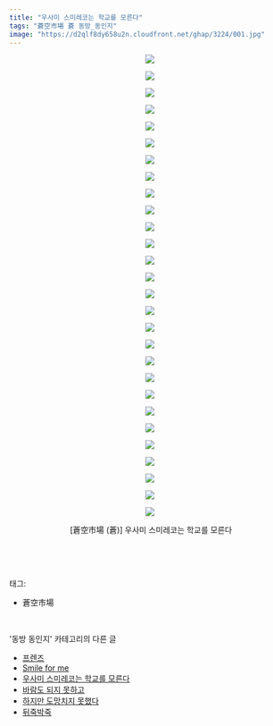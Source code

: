 ```yaml
---
title: "우사미 스미레코는 학교를 모른다"
tags: "蒼空市場 蒼 동방_동인지"
image: "https://d2qlf8dy658u2n.cloudfront.net/ghap/3224/001.jpg"
---
```

<div class="article">
<p style="text-align: center; clear: none; float: none;"><img src="{{ site.imgserver12 }}/ghap/3224/001.jpg"/></p>
<p style="text-align: center; clear: none; float: none;"><img src="{{ site.imgserver12 }}/ghap/3224/002.jpg"/></p>
<p style="text-align: center; clear: none; float: none;"><img src="{{ site.imgserver12 }}/ghap/3224/003.jpg"/></p>
<p style="text-align: center; clear: none; float: none;"><img src="{{ site.imgserver12 }}/ghap/3224/004.jpg"/></p>
<p style="text-align: center; clear: none; float: none;"><img src="{{ site.imgserver12 }}/ghap/3224/005.jpg"/></p>
<p style="text-align: center; clear: none; float: none;"><img src="{{ site.imgserver12 }}/ghap/3224/006.jpg"/></p>
<p style="text-align: center; clear: none; float: none;"><img src="{{ site.imgserver12 }}/ghap/3224/007.jpg"/></p>
<p style="text-align: center; clear: none; float: none;"><img src="{{ site.imgserver12 }}/ghap/3224/008.jpg"/></p>
<p style="text-align: center; clear: none; float: none;"><img src="{{ site.imgserver12 }}/ghap/3224/009.jpg"/></p>
<p style="text-align: center; clear: none; float: none;"><img src="{{ site.imgserver12 }}/ghap/3224/010.jpg"/></p>
<p style="text-align: center; clear: none; float: none;"><img src="{{ site.imgserver12 }}/ghap/3224/011.jpg"/></p>
<p style="text-align: center; clear: none; float: none;"><img src="{{ site.imgserver12 }}/ghap/3224/012.jpg"/></p>
<p style="text-align: center; clear: none; float: none;"><img src="{{ site.imgserver12 }}/ghap/3224/013.jpg"/></p>
<p style="text-align: center; clear: none; float: none;"><img src="{{ site.imgserver12 }}/ghap/3224/014.jpg"/></p>
<p style="text-align: center; clear: none; float: none;"><img src="{{ site.imgserver12 }}/ghap/3224/015.jpg"/></p>
<p style="text-align: center; clear: none; float: none;"><img src="{{ site.imgserver12 }}/ghap/3224/016.jpg"/></p>
<p style="text-align: center; clear: none; float: none;"><img src="{{ site.imgserver12 }}/ghap/3224/017.jpg"/></p>
<p style="text-align: center; clear: none; float: none;"><img src="{{ site.imgserver12 }}/ghap/3224/018.jpg"/></p>
<p style="text-align: center; clear: none; float: none;"><img src="{{ site.imgserver12 }}/ghap/3224/019.jpg"/></p>
<p style="text-align: center; clear: none; float: none;"><img src="{{ site.imgserver12 }}/ghap/3224/020.jpg"/></p>
<p style="text-align: center; clear: none; float: none;"><img src="{{ site.imgserver12 }}/ghap/3224/021.jpg"/></p>
<p style="text-align: center; clear: none; float: none;"><img src="{{ site.imgserver12 }}/ghap/3224/022.jpg"/></p>
<p style="text-align: center; clear: none; float: none;"><img src="{{ site.imgserver12 }}/ghap/3224/023.jpg"/></p>
<p style="text-align: center; clear: none; float: none;"><img src="{{ site.imgserver12 }}/ghap/3224/024.jpg"/></p>
<p style="text-align: center; clear: none; float: none;"><img src="{{ site.imgserver12 }}/ghap/3224/025.jpg"/></p>
<p style="text-align: center; clear: none; float: none;"><img src="{{ site.imgserver12 }}/ghap/3224/026.jpg"/></p>
<p style="text-align: center; clear: none; float: none;"><img src="{{ site.imgserver12 }}/ghap/3224/027.jpg"/></p>
<p style="text-align: center; clear: none; float: none;"><img src="{{ site.imgserver12 }}/ghap/3224/028.jpg"/></p>
<p style="text-align: center; clear: none; float: none;"> [蒼空市場 (蒼)] 우사미 스미레코는 학교를 모른다</p>
<p><br/></p>
</div><br/>
<div class="tagTrail">
<p>태그: </p>
<ul>
<li>蒼空市場</li>
</ul>
</div><br/>
<div class="another">
<p>'동방 동인지' 카테고리의 다른 글</p>
<ul>
<li><a href="/ghap_3226">프렌즈</a></li>
<li><a href="/ghap_3225">Smile for me</a></li>
<li><a href="/ghap_3224">우사미 스미레코는 학교를 모른다</a></li>
<li><a href="/ghap_3211">바람도 되지 못하고</a></li>
<li><a href="/ghap_3210">하지만 도망치지 못했다</a></li>
<li><a href="/ghap_3209">뒤죽박죽</a></li>
</ul>
</div><br/>
<div class="cb_module cb_fluid">
<div class="cb_wrt cb_profile">
</div><!-- commentList close -->
</div><br/>
